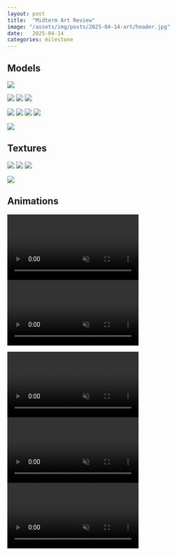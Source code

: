 ```yaml
---
layout: post
title:  "Midterm Art Review"
image: "/assets/img/posts/2025-04-14-art/header.jpg"
date:   2025-04-14
categories: milestone
---
```


## Models

<p>
<img src="/assets/img/posts/2025-04-14-art/header_alt.jpg" />
</p>

<p class="hstack">
	<img src="/assets/img/posts/2025-04-14-art/cheese_pile.png" />
	<img src="/assets/img/posts/2025-04-14-art/suitcase.png" />
	<img src="/assets/img/posts/2025-04-14-art/door.png" />
</p>

<p class="hstack">
	<img src="/assets/img/posts/2025-04-14-art/button.png" />
	<img src="/assets/img/posts/2025-04-14-art/baseplate.png" />
	<img src="/assets/img/posts/2025-04-14-art/conveyor_straight.png" />
	<img src="/assets/img/posts/2025-04-14-art/whiteboard.png" />
</p>

<p>
<img src="/assets/img/posts/2025-04-14-art/collection_all.png" />
</p>

## Textures

<p class="hstack">
	<img src="/assets/img/posts/2025-04-14-art/tex_zhou_1.png" />
	<img src="/assets/img/posts/2025-04-14-art/tex_zhou_2.png" />
	<img src="/assets/img/posts/2025-04-14-art/tex_zhou_3.png" />
</p>

<p class="hstack">
	<img src="/assets/img/posts/2025-04-14-art/tex_jadon.jpg" />
</p>

## Animations

<p class="hstack">
	<video autoplay muted loop>
		<source src="/assets/img/posts/2025-04-14-art/door_open.webm" />
	</video>
	<video autoplay muted loop>
		<source src="/assets/img/posts/2025-04-14-art/door_close.webm" />
	</video>
</p>

<p class="hstack">
<video autoplay muted loop>
	<source src="/assets/img/posts/2025-04-14-art/button_press.webm" />
</video>
<video autoplay muted loop>
	<source src="/assets/img/posts/2025-04-14-art/suitcase_extend.mp4" />
</video>
<video autoplay muted loop>
	<source src="/assets/img/posts/2025-04-14-art/suitcase_retract.mp4" />
</video>
</p>